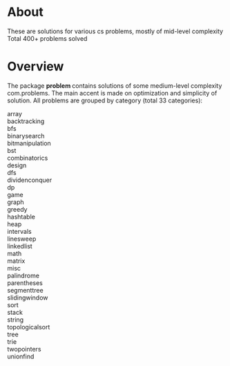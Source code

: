 
About 
============

These are solutions for various cs problems, mostly of mid-level complexity
Total 400+ problems solved


Overview
===========

The package <b> problem </b> contains solutions of some medium-level complexity com.problems. The main accent is made on optimization and simplicity of solution. All problems are grouped by category (total 33 categories):

array <br/>
backtracking <br/>
bfs <br/>
binarysearch <br/>
bitmanipulation <br/>
bst <br/>
combinatorics <br/>
design <br/>
dfs <br/>
dividenconquer <br/>
dp <br/>
game <br/>
graph <br/>
greedy <br/>
hashtable <br/>
heap <br/>
intervals <br/>
linesweep <br/>
linkedlist <br/>
math <br/>
matrix <br/>
misc <br/>
palindrome <br/>
parentheses <br/>
segmenttree <br/>
slidingwindow <br/>
sort <br/>
stack <br/>
string <br/>
topologicalsort <br/>
tree <br/>
trie <br/>
twopointers <br/>
unionfind

